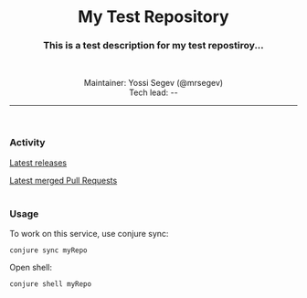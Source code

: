 <h1 align="center">
    My Test Repository
</h1>
<h3 align="center">
    This is a test description for my test repostiroy...
</h3>
<br />
<p align="center">
    Maintainer: Yossi Segev (@mrsegev) <br />
    Tech lead: --
</p>

---
<br />

### Activity

[Latest releases](https://github.com/TailorBrands/myRepo/actions?query=workflow%3ARelease)

[Latest merged Pull Requests](https://github.com/TailorBrands/myRepo/pulls?q=is%3Apr+is%3Aclosed+is%3Amerged+)
<br /><br />
### Usage

To work on this service, use conjure sync:
```
conjure sync myRepo
```

Open shell:
```
conjure shell myRepo
```
